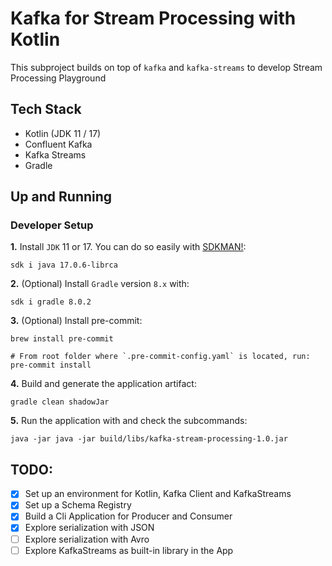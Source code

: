 # Kafka for Stream Processing with Kotlin

This subproject builds on top of `kafka` and `kafka-streams` to develop Stream Processing Playground

## Tech Stack
- Kotlin (JDK 11 / 17)
- Confluent Kafka
- Kafka Streams
- Gradle

## Up and Running

### Developer Setup

**1.** Install `JDK` 11 or 17. You can do so easily with [SDKMAN!](https://sdkman.io/):

```shell
sdk i java 17.0.6-librca
```

**2.** (Optional) Install `Gradle` version `8.x` with:

```shell
sdk i gradle 8.0.2
```

**3.** (Optional) Install pre-commit:
```shell
brew install pre-commit

# From root folder where `.pre-commit-config.yaml` is located, run:
pre-commit install
```

**4.** Build and generate the application artifact:
```shell
gradle clean shadowJar
```

**5.** Run the application with and check the subcommands:
```shell
java -jar java -jar build/libs/kafka-stream-processing-1.0.jar
```

## TODO:
- [x] Set up an environment for Kotlin, Kafka Client and KafkaStreams
- [x] Set up a Schema Registry
- [x] Build a Cli Application for Producer and Consumer
- [x] Explore serialization with JSON
- [ ] Explore serialization with Avro
- [ ] Explore KafkaStreams as built-in library in the App

